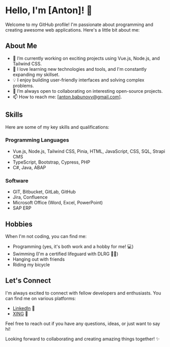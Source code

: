 # Hello, I'm [Anton]! 👋

Welcome to my GitHub profile! I'm passionate about programming and creating awesome web applications. Here's a little bit about me:

## About Me

- 🔭 I’m currently working on exciting projects using Vue.js, Node.js, and Tailwind CSS.
- 🌱 I love learning new technologies and tools, and I'm constantly expanding my skillset.
- 💡 I enjoy building user-friendly interfaces and solving complex problems.
- 👯 I’m always open to collaborating on interesting open-source projects.
- 📫 How to reach me: [anton.babunovv@gmail.com].

## Skills

Here are some of my key skills and qualifications:

### Programming Languages

- Vue.js, Node.js, Tailwind CSS, Pinia, HTML, JavaScript, CSS, SQL, Strapi CMS
- TypeScript, Bootstrap, Cypress, PHP
- C#, Java, ABAP

### Software

- GIT, Bitbucket, GitLab, GitHub
- Jira, Confluence
- Microsoft Office (Word, Excel, PowerPoint)
- SAP ERP

## Hobbies

When I'm not coding, you can find me:

- Programming (yes, it's both work and a hobby for me! 💻)
- Swimming (I'm a certified lifeguard with DLRG 🏊‍♂️)
- Hanging out with friends
- Riding my bicycle

## Let's Connect

I'm always excited to connect with fellow developers and enthusiasts. You can find me on various platforms:

- [LinkedIn](https://www.linkedin.com/in/anton-babunov-609422278/) 💼
- [XING](https://www.xing.com/profile/Anton_Babunov/cv) 📝

Feel free to reach out if you have any questions, ideas, or just want to say hi!

Looking forward to collaborating and creating amazing things together! ✨
